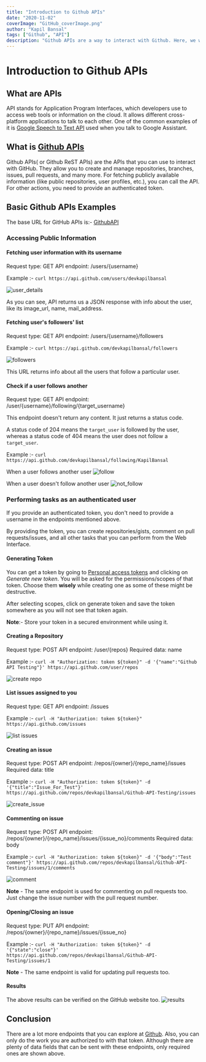 ```yaml
---
title: "Introduction to Github APIs"
date: "2020-11-02"
coverImage: "GitHub_coverImage.png"
author: "Kapil Bansal"
tags: ["Github", "API"]
description: "Github APIs are a way to interact with Github. Here, we will learn about some basic things we can do with Github APIs."
---
```


# Introduction to Github APIs

## What are APIs

API stands for Application Program Interfaces, which developers use to access web tools or information on the cloud. It allows different cross-platform applications to talk to each other.
One of the common examples of it is [Google Speech to Text API](https://cloud.google.com/speech-to-text) used when you talk to Google Assistant.

## What is [Github APIs](https://developer.github.com/v3/)
Github APIs( or Github ReST APIs) are the APIs that you can use to interact with GitHub. They allow you to create and manage repositories, branches, issues, pull requests, and many more.
For fetching publicly available information (like public repositories, user profiles, etc.), you can call the API. For other actions, you need to provide an authenticated token.

## Basic Github APIs Examples
The base URL for GitHub APIs is:- [GithubAPI](https://api.github.com/)

### Accessing Public Information

#### Fetching user information with its username
Request type: GET
API endpoint: /users/{username}

Example :- `curl https://api.github.com/users/devkapilbansal`

![user_details](user_details.png)

As you can see, API returns us a JSON response with info about the user, like its image_url, name, mail_address.

#### Fetching user's followers' list
Request type: GET
API endpoint: /users/{username}/followers

Example :- `curl https://api.github.com/devkapilbansal/followers`

![followers](followers.png)

This URL returns info about all the users that follow a particular user.

#### Check if a user follows another
Request type: GET
API endpoint: /user/{username}/following/{target_username}

This endpoint doesn't return any content. It just returns a status code.

A status code of 204 means the `target_user` is followed by the user, whereas a status code of 404 means the user does not follow a `target_user`.

Example :- `curl https://api.github.com/devkapilbansal/following/KapilBansal`

When a user follows another user
![follow](user_follows.png)

When a user doesn't follow another user
![not_follow](user_not_follows.png)


### Performing tasks as an authenticated user

If you provide an authenticated token, you don't need to provide a username in the endpoints mentioned above.

By providing the token, you can create repositories/gists, comment on pull requests/issues, and all other tasks that you can perform from the Web Interface.

#### Generating Token

You can get a token by going to [Personal access tokens](https://github.com/settings/tokens) and clicking on _Generate new token_. You will be asked for the permissions/scopes of that token. Choose them **wisely** while creating one as some of these might be destructive.

After selecting scopes, click on generate token and save the token somewhere as you will not see that token again.

**Note**:- Store your token in a secured environment while using it.

#### Creating a Repository

Request type: POST
API endpoint: /user/{repos}
Required data: name

Example :- `curl -H "Authorization: token ${token}" -d '{"name":"Github API Testing"}' https://api.github.com/user/repos`

![create repo](create_repo.png)

#### List issues assigned to you

Request type: GET
API endpoint: /issues

Example :- `curl -H "Authorization: token ${token}" https://api.github.com/issues`


![list issues](list_issues.png)

#### Creating an issue

Request type: POST
API endpoint: /repos/{owner}/{repo_name}/issues
Required data: title

Example :- `curl -H "Authorization: token ${token}" -d '{"title":"Issue_For_Test"}' https://api.github.com/repos/devkapilbansal/Github-API-Testing/issues`

![create_issue](create_issue.png)

#### Commenting on issue

Request type: POST
API endpoint: /repos/{owner}/{repo_name}/issues/{issue_no}/comments
Required data: body

Example :- `curl -H "Authorization: token ${token}" -d '{"body":"Test comment"}' https://api.github.com/repos/devkapilbansal/Github-API-Testing/issues/1/comments`

![comment](comment_on_issue.png)

**Note** - The same endpoint is used for commenting on pull requests too. Just change the issue number with the pull request number.

#### Opening/Closing an issue
Request type: PUT
API endpoint: /repos/{owner}/{repo_name}/issues/{issue_no}

Example :- `curl -H "Authorization: token ${token}" -d '{"state":"close"}' https://api.github.com/repos/devkapilbansal/Github-API-Testing/issues/1`

**Note** - The same endpoint is valid for updating pull requests too.

#### Results
The above results can be verified on the GitHub website too.
![results](output.png)

## Conclusion
There are a lot more endpoints that you can explore at [Github](https://developer.github.com/v3). Also, you can only do the work you are authorized to with that token.
Although there are plenty of data fields that can be sent with these endpoints, only required ones are shown above.
